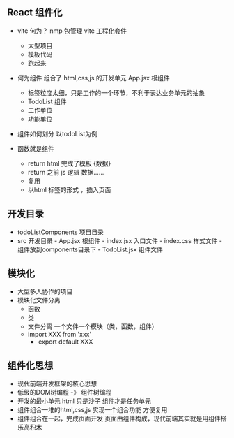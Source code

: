 ## React 组件化

- vite 何为？
nmp 包管理
   vite 工程化套件 
   - 大型项目
   - 模板代码
   - 跑起来

- 何为组件
  组合了 html,css,js 的开发单元
  App.jsx 根组件
  - 标签粒度太细，只是工作的一个环节，不利于表达业务单元的抽象
  - TodoList 组件 
  - 工作单位
  - 功能单位
- 组件如何划分 以todoList为例

- 函数就是组件
  - return html 完成了模板 {数据}
  - return 之前 js 逻辑 数据......
  - 复用 
  - 以html 标签的形式 ，插入页面

## 开发目录
   - todoListComponents 项目目录
   - src 开发目录
    - App.jsx 根组件
    - index.jsx 入口文件
    - index.css 样式文件
    - 组件放到components目录下
    - TodoList.jsx 组件文件

## 模块化
  - 大型多人协作的项目
  - 模块化文件分离
     - 函数
     - 类
     - 文件分离 一个文件一个模块（类，函数，组件）
     - import XXX from 'xxx'
        - export default XXX

## 组件化思想
- 现代前端开发框架的核心思想
- 低级的DOM树编程 -》 组件树编程
- 开发的最小单元
    html 只是沙子
    组件才是任务单元
- 组件组合一堆的html,css,js 实现一个组合功能
    方便复用
- 组件组合在一起，完成页面开发
    页面由组件构成，现代前端其实就是用组件搭乐高积木
  
  

